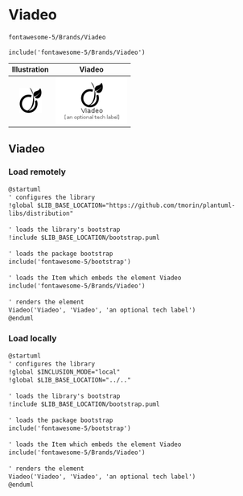 # Viadeo


```text
fontawesome-5/Brands/Viadeo
```

```text
include('fontawesome-5/Brands/Viadeo')
```



| Illustration | Viadeo |
| :---: | :---: |
| ![illustration for Illustration](../../fontawesome-5/Brands/Viadeo.png) | ![illustration for Viadeo](../../fontawesome-5/Brands/Viadeo.Local.png) |




## Viadeo

### Load remotely
```plantuml
@startuml
' configures the library
!global $LIB_BASE_LOCATION="https://github.com/tmorin/plantuml-libs/distribution"

' loads the library's bootstrap
!include $LIB_BASE_LOCATION/bootstrap.puml

' loads the package bootstrap
include('fontawesome-5/bootstrap')

' loads the Item which embeds the element Viadeo
include('fontawesome-5/Brands/Viadeo')

' renders the element
Viadeo('Viadeo', 'Viadeo', 'an optional tech label')
@enduml
```

### Load locally
```plantuml
@startuml
' configures the library
!global $INCLUSION_MODE="local"
!global $LIB_BASE_LOCATION="../.."

' loads the library's bootstrap
!include $LIB_BASE_LOCATION/bootstrap.puml

' loads the package bootstrap
include('fontawesome-5/bootstrap')

' loads the Item which embeds the element Viadeo
include('fontawesome-5/Brands/Viadeo')

' renders the element
Viadeo('Viadeo', 'Viadeo', 'an optional tech label')
@enduml
```

